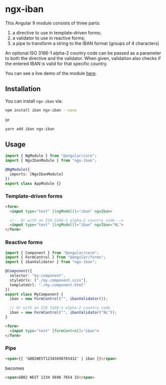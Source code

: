 # ngx-iban

This Angular 9 module consists of three parts:

1. a directive to use in template-driven forms;
2. a validator to use in reactive forms;
3. a pipe to transform a string to the IBAN format (groups of 4 characters)

An optional ISO 3166-1 alpha-2 country code can be passed as a parameter to both the directive and the validator.
When given, validation also checks if the entered IBAN is valid for that specific country.

You can see a live demo of the module [here](https://mmjmanders.github.io/ngx-iban/).

## Installation

You can install `ngx-iban` via:

```bash
npm install iban ngx-iban --save
```

or

```bash
yarn add iban ngx-iban
```

## Usage

```ts
import { NgModule } from "@angular/core";
import { NgxIbanModule } from "ngx-iban";

@NgModule({
  imports: [NgxIbanModule]
})
export class AppModule {}
```

### Template-driven forms

```html
<form>
  <input type="text" [(ngModel)]="iban" ngxIban>

  <!-- Or with an ISO 3166-1 alpha-2 country code -->
  <input type="text" [(ngModel)]="iban" ngxIban="NL">
</form>
```

### Reactive forms

```ts
import { Component } from "@angular/core";
import { FormControl } from "@angular/forms";
import { ibanValidator } from "ngx-iban";

@Component({
  selector: "my-component",
  styleUrls: ["./my.component.scss"],
  templateUrl: "./my.component.html"
})
export class MyComponent {
  iban = new FormControl("", ibanValidator());

  // Or with an ISO 3166-1 alpha-2 country code
  iban = new FormControl("", ibanValidator("NL"));
}
```

```html
<form>
  <input type="text" [formControl]="iban">
</form>
```

### Pipe

```html
<span>{{ 'GB82WEST12345698765432' | iban }}</span>
```

becomes

```html
<span>GB82 WEST 1234 5698 7654 32</span>
```
